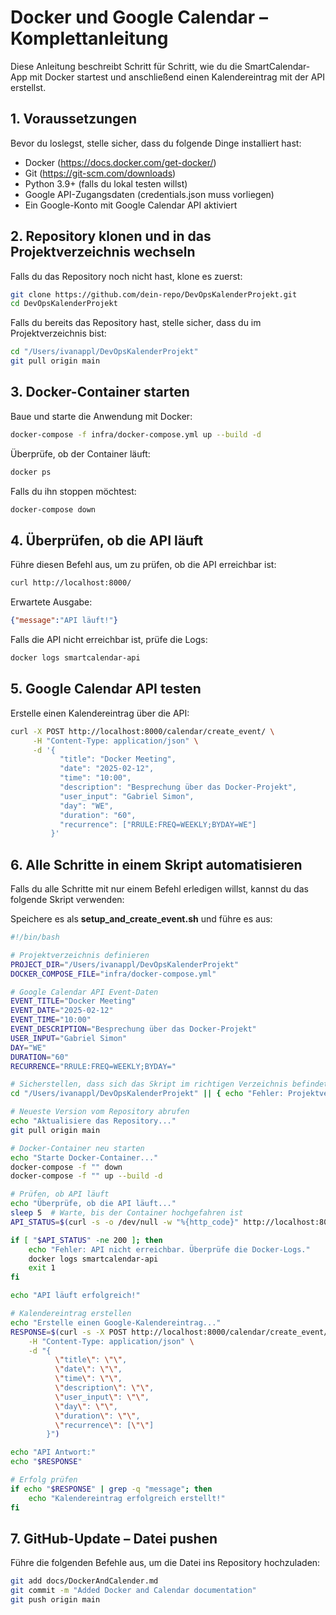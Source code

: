 # Docker und Google Calendar – Komplettanleitung

Diese Anleitung beschreibt Schritt für Schritt, wie du die SmartCalendar-App mit Docker startest und anschließend einen Kalendereintrag mit der API erstellst.

## 1. Voraussetzungen
Bevor du loslegst, stelle sicher, dass du folgende Dinge installiert hast:

- Docker (https://docs.docker.com/get-docker/)
- Git (https://git-scm.com/downloads)
- Python 3.9+ (falls du lokal testen willst)
- Google API-Zugangsdaten (credentials.json muss vorliegen)
- Ein Google-Konto mit Google Calendar API aktiviert

## 2. Repository klonen und in das Projektverzeichnis wechseln
Falls du das Repository noch nicht hast, klone es zuerst:

```bash
git clone https://github.com/dein-repo/DevOpsKalenderProjekt.git
cd DevOpsKalenderProjekt
```

Falls du bereits das Repository hast, stelle sicher, dass du im Projektverzeichnis bist:

```bash
cd "/Users/ivanappl/DevOpsKalenderProjekt"
git pull origin main
```

## 3. Docker-Container starten
Baue und starte die Anwendung mit Docker:

```bash
docker-compose -f infra/docker-compose.yml up --build -d
```

Überprüfe, ob der Container läuft:

```bash
docker ps
```

Falls du ihn stoppen möchtest:

```bash
docker-compose down
```

## 4. Überprüfen, ob die API läuft
Führe diesen Befehl aus, um zu prüfen, ob die API erreichbar ist:

```bash
curl http://localhost:8000/
```

Erwartete Ausgabe:

```json
{"message":"API läuft!"}
```

Falls die API nicht erreichbar ist, prüfe die Logs:

```bash
docker logs smartcalendar-api
```

## 5. Google Calendar API testen
Erstelle einen Kalendereintrag über die API:

```bash
curl -X POST http://localhost:8000/calendar/create_event/ \
     -H "Content-Type: application/json" \
     -d '{
           "title": "Docker Meeting",
           "date": "2025-02-12",
           "time": "10:00",
           "description": "Besprechung über das Docker-Projekt",
           "user_input": "Gabriel Simon",
           "day": "WE",
           "duration": "60",
           "recurrence": ["RRULE:FREQ=WEEKLY;BYDAY=WE"]
         }'
```

## 6. Alle Schritte in einem Skript automatisieren
Falls du alle Schritte mit nur einem Befehl erledigen willst, kannst du das folgende Skript verwenden:

Speichere es als **setup_and_create_event.sh** und führe es aus:

```bash
#!/bin/bash

# Projektverzeichnis definieren
PROJECT_DIR="/Users/ivanappl/DevOpsKalenderProjekt"
DOCKER_COMPOSE_FILE="infra/docker-compose.yml"

# Google Calendar API Event-Daten
EVENT_TITLE="Docker Meeting"
EVENT_DATE="2025-02-12"
EVENT_TIME="10:00"
EVENT_DESCRIPTION="Besprechung über das Docker-Projekt"
USER_INPUT="Gabriel Simon"
DAY="WE"
DURATION="60"
RECURRENCE="RRULE:FREQ=WEEKLY;BYDAY="

# Sicherstellen, dass sich das Skript im richtigen Verzeichnis befindet
cd "/Users/ivanappl/DevOpsKalenderProjekt" || { echo "Fehler: Projektverzeichnis nicht gefunden!"; exit 1; }

# Neueste Version vom Repository abrufen
echo "Aktualisiere das Repository..."
git pull origin main

# Docker-Container neu starten
echo "Starte Docker-Container..."
docker-compose -f "" down
docker-compose -f "" up --build -d

# Prüfen, ob API läuft
echo "Überprüfe, ob die API läuft..."
sleep 5  # Warte, bis der Container hochgefahren ist
API_STATUS=$(curl -s -o /dev/null -w "%{http_code}" http://localhost:8000/)

if [ "$API_STATUS" -ne 200 ]; then
    echo "Fehler: API nicht erreichbar. Überprüfe die Docker-Logs."
    docker logs smartcalendar-api
    exit 1
fi

echo "API läuft erfolgreich!"

# Kalendereintrag erstellen
echo "Erstelle einen Google-Kalendereintrag..."
RESPONSE=$(curl -s -X POST http://localhost:8000/calendar/create_event/ \
    -H "Content-Type: application/json" \
    -d "{
          \"title\": \"\",
          \"date\": \"\",
          \"time\": \"\",
          \"description\": \"\",
          \"user_input\": \"\",
          \"day\": \"\",
          \"duration\": \"\",
          \"recurrence\": [\"\"]
        }")

echo "API Antwort:"
echo "$RESPONSE"

# Erfolg prüfen
if echo "$RESPONSE" | grep -q "message"; then
    echo "Kalendereintrag erfolgreich erstellt!"
fi
```

## 7. GitHub-Update – Datei pushen
Führe die folgenden Befehle aus, um die Datei ins Repository hochzuladen:

```bash
git add docs/DockerAndCalender.md
git commit -m "Added Docker and Calendar documentation"
git push origin main
```
